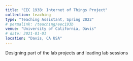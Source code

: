 ```yaml
---
title: "EEC 193B: Internet of Things Project"
collection: teaching
type: "Teaching Assistant, Spring 2022"
# permalink: /teaching/eec193b
venue: "University of California, Davis"
# date: 2021-01-01
location: "Davis, CA USA"
---
```


Designing part of the lab projects and leading lab sessions